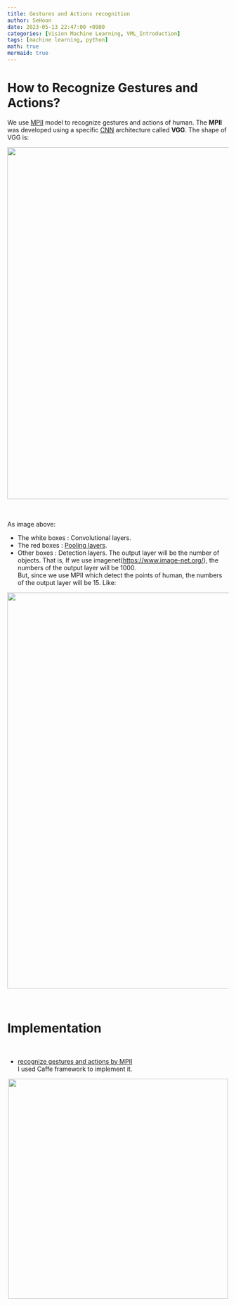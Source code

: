 ```yaml
---
title: Gestures and Actions recognition
author: SeHoon
date: 2023-05-13 22:47:00 +0900
categories: [Vision Machine Learning, VML_Introduction]
tags: [machine learning, python]
math: true
mermaid: true
---
```


# How to Recognize Gestures and Actions?
We use [MPII](http://human-pose.mpi-inf.mpg.de/) model to recognize gestures and actions of human. The **MPII** was developed using a specific [CNN](https://csh970605.github.io/posts/CNN/) architecture called **VGG**. The shape of VGG is:
<center>
<img src="https://github.com/csh970605/Machine-LearningA-Z/assets/28240052/7d5f937a-e07e-40dd-b0f9-c43943614fb1" width=800>
</center>
<br><br>

As image above:
+ The white boxes : Convolutional layers.<br>
+ The red boxes : [Pooling layers](https://csh970605.github.io/posts/Pooling/).
+ Other boxes : Detection layers. The output layer will be the number of objects. That is, If we use imagenet(https://www.image-net.org/), the numbers of the output layer will be 1000.<br>
But, since we use MPII which detect the points of human, the numbers of the output layer will be 15. Like:
<center>
<img src="https://github.com/csh970605/Machine-LearningA-Z/assets/28240052/02a83b27-a9ca-4365-9559-bf50b1dcc448" width=900>
</center>
<br><br>


# Implementation
<br>

+ [recognize gestures and actions by MPII](https://github.com/csh970605/Computer-Vision-Masterclass/tree/main/Section%2010) 
<br>I used Caffe framework to implement it.
<center>
<img src="" width=500>
</center>
<br><br>